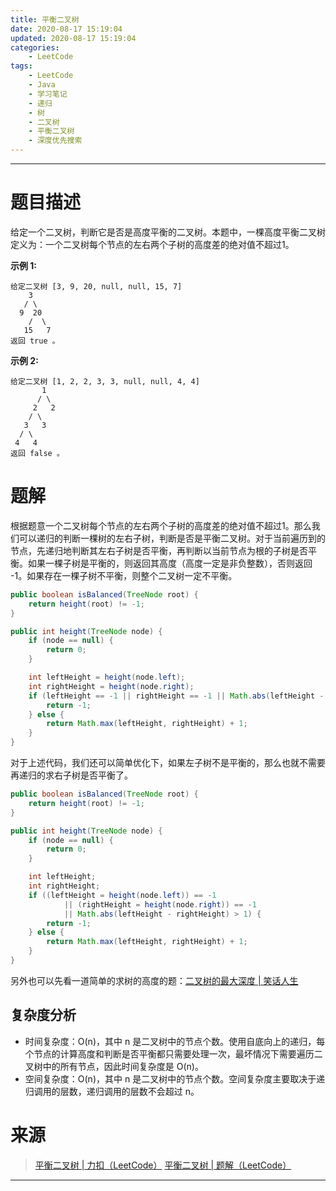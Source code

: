 ```yaml
---
title: 平衡二叉树
date: 2020-08-17 15:19:04
updated: 2020-08-17 15:19:04
categories:
    - LeetCode
tags:
    - LeetCode
    - Java
    - 学习笔记
    - 递归
    - 树
    - 二叉树
    - 平衡二叉树
    - 深度优先搜索
---
```

---

# 题目描述

给定一个二叉树，判断它是否是高度平衡的二叉树。本题中，一棵高度平衡二叉树定义为：一个二叉树每个节点的左右两个子树的高度差的绝对值不超过1。

**示例 1:**
```
给定二叉树 [3, 9, 20, null, null, 15, 7]
    3
   / \
  9  20
    /  \
   15   7
返回 true 。
```

**示例 2:**
```
给定二叉树 [1, 2, 2, 3, 3, null, null, 4, 4]
       1
      / \
     2   2
    / \
   3   3
  / \
 4   4
返回 false 。
```

<!-- more -->

# 题解

根据题意一个二叉树每个节点的左右两个子树的高度差的绝对值不超过1。那么我们可以递归的判断一棵树的左右子树，判断是否是平衡二叉树。对于当前遍历到的节点，先递归地判断其左右子树是否平衡，再判断以当前节点为根的子树是否平衡。如果一棵子树是平衡的，则返回其高度（高度一定是非负整数），否则返回 -1。如果存在一棵子树不平衡，则整个二叉树一定不平衡。

```java
public boolean isBalanced(TreeNode root) {
    return height(root) != -1;
}

public int height(TreeNode node) {
    if (node == null) {
        return 0;
    }

    int leftHeight = height(node.left);
    int rightHeight = height(node.right);
    if (leftHeight == -1 || rightHeight == -1 || Math.abs(leftHeight - rightHeight) > 1) {
        return -1;
    } else {
        return Math.max(leftHeight, rightHeight) + 1;
    }
}
```

对于上述代码，我们还可以简单优化下，如果左子树不是平衡的，那么也就不需要再递归的求右子树是否平衡了。

```java
public boolean isBalanced(TreeNode root) {
    return height(root) != -1;
}

public int height(TreeNode node) {
    if (node == null) {
        return 0;
    }

    int leftHeight;
    int rightHeight;
    if ((leftHeight = height(node.left)) == -1
            || (rightHeight = height(node.right)) == -1
            || Math.abs(leftHeight - rightHeight) > 1) {
        return -1;
    } else {
        return Math.max(leftHeight, rightHeight) + 1;
    }
}
```

另外也可以先看一道简单的求树的高度的题：[二叉树的最大深度 | 笑话人生][3]

## 复杂度分析

* 时间复杂度：O(n)，其中 n 是二叉树中的节点个数。使用自底向上的递归，每个节点的计算高度和判断是否平衡都只需要处理一次，最坏情况下需要遍历二叉树中的所有节点，因此时间复杂度是 O(n)。
* 空间复杂度：O(n)，其中 n 是二叉树中的节点个数。空间复杂度主要取决于递归调用的层数，递归调用的层数不会超过 n。

# 来源

> [平衡二叉树 | 力扣（LeetCode）][1]
> [平衡二叉树 | 题解（LeetCode）][2]

---

[1]: https://leetcode-cn.com/problems/balanced-binary-tree/ "平衡二叉树 | 力扣（LeetCode）"
[2]: https://leetcode-cn.com/problems/balanced-binary-tree/solution/ping-heng-er-cha-shu-by-leetcode-solution/ "平衡二叉树 | 题解（LeetCode）"
[3]: /blog/2020/07/28/maximum-depth-of-binary-tree/

